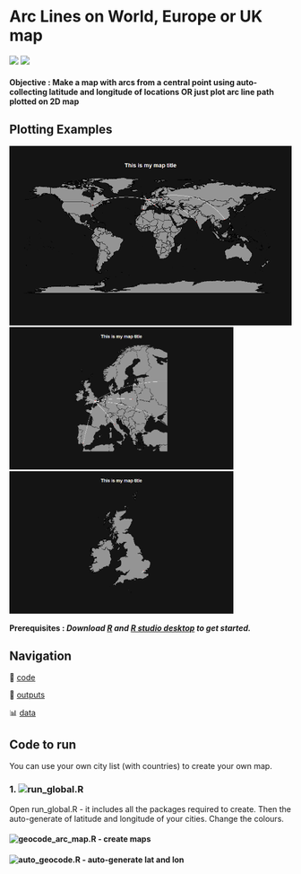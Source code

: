 # Arc Lines on World, Europe or UK map

![](https://img.shields.io/badge/code-R-blue.svg) ![](https://img.shields.io/badge/license-GNU-brightgreen.svg) 

#### Objective : Make a map with arcs from a central point using auto-collecting latitude and longitude of locations OR just plot arc line path plotted on 2D map

## Plotting Examples
<img src="https://github.com/BritishMuseum/british-museum-r-arc-line-map/blob/master/outputs/world_example.png" width="800"><img src="https://github.com/BritishMuseum/british-museum-r-arc-line-map/blob/master/outputs/europe_example.png" width="400"><img src="https://github.com/BritishMuseum/british-museum-r-arc-line-map/blob/master/outputs/uk_example.png" width="400">

**Prerequisites : *Download [R](https://www.r-project.org/) and [R studio desktop](https://www.rstudio.com/products/rstudio/download/) to get started.***

## Navigation
 :open_file_folder: [code](https://github.com/BritishMuseum/bd-datapipeline/tree/master/database/scripts/import)

 :triangular_ruler: [outputs](https://github.com/BritishMuseum/british-museum-r-arc-line-map/tree/master/outputs)
 
 :bar_chart: [data](https://github.com/BritishMuseum/british-museum-r-arc-line-map/tree/master/data)

## Code to run  
You can use your own city list (with countries) to create your own map.
### 1. ![run_global.R](https://github.com/BritishMuseum/british-museum-r-arc-line-map/blob/master/src/run_global.R)
Open run_global.R - it includes all the packages required to create. Then the auto-generate of latitude and longitude of your cities. 
Change the colours. 
#### ![geocode_arc_map.R](https://github.com/BritishMuseum/british-museum-r-arc-line-map/blob/master/src/geocode_arc_map.R) - create maps
#### ![auto_geocode.R](https://github.com/BritishMuseum/british-museum-r-arc-line-map/blob/master/src/auto_geocode.R) - auto-generate lat and lon
